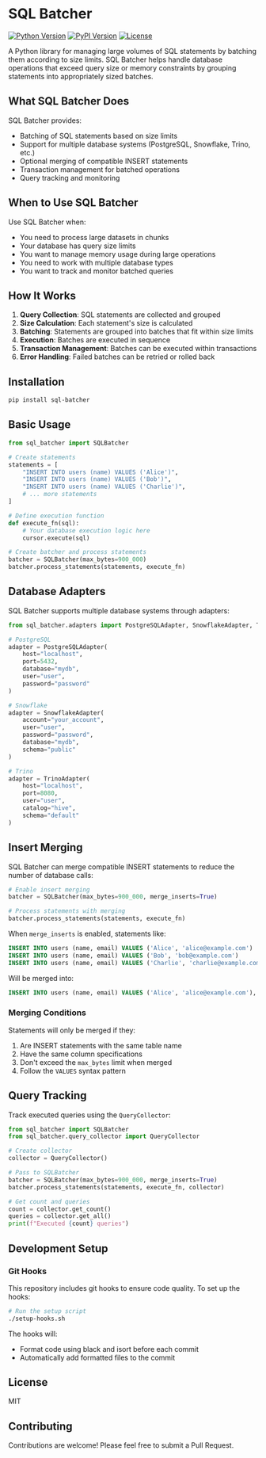 # SQL Batcher

[![Python Version](https://img.shields.io/pypi/pyversions/sql-batcher.svg)](https://pypi.org/project/sql-batcher)
[![PyPI Version](https://img.shields.io/pypi/v/sql-batcher.svg)](https://pypi.org/project/sql-batcher)
[![License](https://img.shields.io/pypi/l/sql-batcher.svg)](https://github.com/sql-batcher/sql-batcher/blob/main/LICENSE)

A Python library for managing large volumes of SQL statements by batching them according to size limits. SQL Batcher helps handle database operations that exceed query size or memory constraints by grouping statements into appropriately sized batches.

## What SQL Batcher Does

SQL Batcher provides:
- Batching of SQL statements based on size limits
- Support for multiple database systems (PostgreSQL, Snowflake, Trino, etc.)
- Optional merging of compatible INSERT statements
- Transaction management for batched operations
- Query tracking and monitoring

## When to Use SQL Batcher

Use SQL Batcher when:
- You need to process large datasets in chunks
- Your database has query size limits
- You want to manage memory usage during large operations
- You need to work with multiple database types
- You want to track and monitor batched queries

## How It Works

1. **Query Collection**: SQL statements are collected and grouped
2. **Size Calculation**: Each statement's size is calculated
3. **Batching**: Statements are grouped into batches that fit within size limits
4. **Execution**: Batches are executed in sequence
5. **Transaction Management**: Batches can be executed within transactions
6. **Error Handling**: Failed batches can be retried or rolled back

## Installation

```bash
pip install sql-batcher
```

## Basic Usage

```python
from sql_batcher import SQLBatcher

# Create statements
statements = [
    "INSERT INTO users (name) VALUES ('Alice')",
    "INSERT INTO users (name) VALUES ('Bob')",
    "INSERT INTO users (name) VALUES ('Charlie')",
    # ... more statements
]

# Define execution function
def execute_fn(sql):
    # Your database execution logic here
    cursor.execute(sql)

# Create batcher and process statements
batcher = SQLBatcher(max_bytes=900_000)
batcher.process_statements(statements, execute_fn)
```

## Database Adapters

SQL Batcher supports multiple database systems through adapters:

```python
from sql_batcher.adapters import PostgreSQLAdapter, SnowflakeAdapter, TrinoAdapter

# PostgreSQL
adapter = PostgreSQLAdapter(
    host="localhost",
    port=5432,
    database="mydb",
    user="user",
    password="password"
)

# Snowflake
adapter = SnowflakeAdapter(
    account="your_account",
    user="user",
    password="password",
    database="mydb",
    schema="public"
)

# Trino
adapter = TrinoAdapter(
    host="localhost",
    port=8080,
    user="user",
    catalog="hive",
    schema="default"
)
```

## Insert Merging

SQL Batcher can merge compatible INSERT statements to reduce the number of database calls:

```python
# Enable insert merging
batcher = SQLBatcher(max_bytes=900_000, merge_inserts=True)

# Process statements with merging
batcher.process_statements(statements, execute_fn)
```

When `merge_inserts` is enabled, statements like:

```sql
INSERT INTO users (name, email) VALUES ('Alice', 'alice@example.com')
INSERT INTO users (name, email) VALUES ('Bob', 'bob@example.com')
INSERT INTO users (name, email) VALUES ('Charlie', 'charlie@example.com')
```

Will be merged into:

```sql
INSERT INTO users (name, email) VALUES ('Alice', 'alice@example.com'), ('Bob', 'bob@example.com'), ('Charlie', 'charlie@example.com')
```

### Merging Conditions

Statements will only be merged if they:
1. Are INSERT statements with the same table name
2. Have the same column specifications
3. Don't exceed the `max_bytes` limit when merged
4. Follow the `VALUES` syntax pattern

## Query Tracking

Track executed queries using the `QueryCollector`:

```python
from sql_batcher import SQLBatcher
from sql_batcher.query_collector import QueryCollector

# Create collector
collector = QueryCollector()

# Pass to SQLBatcher
batcher = SQLBatcher(max_bytes=900_000, merge_inserts=True)
batcher.process_statements(statements, execute_fn, collector)

# Get count and queries
count = collector.get_count()
queries = collector.get_all()
print(f"Executed {count} queries")
```

## Development Setup

### Git Hooks

This repository includes git hooks to ensure code quality. To set up the hooks:

```bash
# Run the setup script
./setup-hooks.sh
```

The hooks will:
- Format code using black and isort before each commit
- Automatically add formatted files to the commit

## License

MIT

## Contributing

Contributions are welcome! Please feel free to submit a Pull Request.